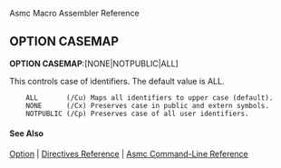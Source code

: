 Asmc Macro Assembler Reference

## OPTION CASEMAP

**OPTION CASEMAP**:[NONE|NOTPUBLIC|ALL]

This controls case of identifiers. The default value is ALL.

```
    ALL       (/Cu) Maps all identifiers to upper case (default).
    NONE      (/Cx) Preserves case in public and extern symbols.
    NOTPUBLIC (/Cp) Preserves case of all user identifiers.

```
#### See Also

[Option](option.md) | [Directives Reference](readme.md) | [Asmc Command-Line Reference](../command/readme.md)
